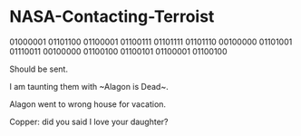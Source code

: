# NASA-Contacting-Terroist

01000001 01101100 01100001 01100111 01101111 01101110 00100000 01101001 01110011 00100000 01100100 01100101 01100001 01100100

Should be sent.

I am taunting them with ~Alagon is Dead~.

Alagon went to wrong house for vacation.

Copper: did you said I love your daughter?
